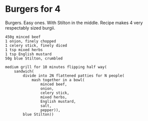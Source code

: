 Burgers for 4
=============

Burgers. Easy ones. With Stilton in the middle. Recipe makes 4 very respectably sized burgii.

    450g minced beef
    1 onion, finely chopped
    1 celery stick, finely diced
    1 tsp mixed herbs
    1 tsp English mustard
    50g blue Stilton, crumbled

    medium grill for 10 minutes flipping half way(
        sandwich(
            divide into 2N flattened patties for N people(
                mash together in a bowl(
                    minced beef,
                    onion,
                    celery stick,
                    mixed herbs,
                    English mustard,
                    salt,
                    pepper)),
            blue Stilton))
